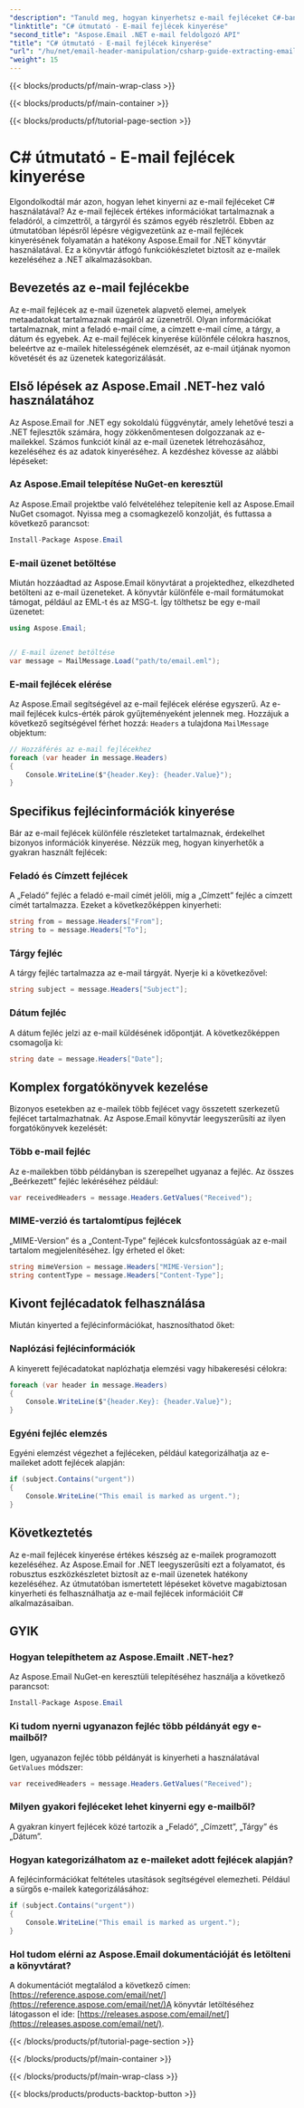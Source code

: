 ```yaml
---
"description": "Tanuld meg, hogyan kinyerhetsz e-mail fejléceket C#-ban az Aspose.Email for .NET használatával. Lépésről lépésre útmutató forráskóddal a hatékony e-mail elemzéshez."
"linktitle": "C# útmutató - E-mail fejlécek kinyerése"
"second_title": "Aspose.Email .NET e-mail feldolgozó API"
"title": "C# útmutató - E-mail fejlécek kinyerése"
"url": "/hu/net/email-header-manipulation/csharp-guide-extracting-email-headers/"
"weight": 15
---
```


{{< blocks/products/pf/main-wrap-class >}}

{{< blocks/products/pf/main-container >}}

{{< blocks/products/pf/tutorial-page-section >}}

# C# útmutató - E-mail fejlécek kinyerése


Elgondolkodtál már azon, hogyan lehet kinyerni az e-mail fejléceket C# használatával? Az e-mail fejlécek értékes információkat tartalmaznak a feladóról, a címzettről, a tárgyról és számos egyéb részletről. Ebben az útmutatóban lépésről lépésre végigvezetünk az e-mail fejlécek kinyerésének folyamatán a hatékony Aspose.Email for .NET könyvtár használatával. Ez a könyvtár átfogó funkciókészletet biztosít az e-mailek kezeléséhez a .NET alkalmazásokban.

## Bevezetés az e-mail fejlécekbe

Az e-mail fejlécek az e-mail üzenetek alapvető elemei, amelyek metaadatokat tartalmaznak magáról az üzenetről. Olyan információkat tartalmaznak, mint a feladó e-mail címe, a címzett e-mail címe, a tárgy, a dátum és egyebek. Az e-mail fejlécek kinyerése különféle célokra hasznos, beleértve az e-mailek hitelességének elemzését, az e-mail útjának nyomon követését és az üzenetek kategorizálását.

## Első lépések az Aspose.Email .NET-hez való használatához

Az Aspose.Email for .NET egy sokoldalú függvénytár, amely lehetővé teszi a .NET fejlesztők számára, hogy zökkenőmentesen dolgozzanak az e-mailekkel. Számos funkciót kínál az e-mail üzenetek létrehozásához, kezeléséhez és az adatok kinyeréséhez. A kezdéshez kövesse az alábbi lépéseket:

### Az Aspose.Email telepítése NuGet-en keresztül

Az Aspose.Email projektbe való felvételéhez telepítenie kell az Aspose.Email NuGet csomagot. Nyissa meg a csomagkezelő konzolját, és futtassa a következő parancsot:

```csharp
Install-Package Aspose.Email
```

### E-mail üzenet betöltése

Miután hozzáadtad az Aspose.Email könyvtárat a projektedhez, elkezdheted betölteni az e-mail üzeneteket. A könyvtár különféle e-mail formátumokat támogat, például az EML-t és az MSG-t. Így tölthetsz be egy e-mail üzenetet:

```csharp
using Aspose.Email;


// E-mail üzenet betöltése
var message = MailMessage.Load("path/to/email.eml");
```

### E-mail fejlécek elérése

Az Aspose.Email segítségével az e-mail fejlécek elérése egyszerű. Az e-mail fejlécek kulcs-érték párok gyűjteményeként jelennek meg. Hozzájuk a következő segítségével férhet hozzá: `Headers` a tulajdona `MailMessage` objektum:

```csharp
// Hozzáférés az e-mail fejlécekhez
foreach (var header in message.Headers)
{
    Console.WriteLine($"{header.Key}: {header.Value}");
}
```

## Specifikus fejlécinformációk kinyerése

Bár az e-mail fejlécek különféle részleteket tartalmaznak, érdekelhet bizonyos információk kinyerése. Nézzük meg, hogyan kinyerhetők a gyakran használt fejlécek:

### Feladó és Címzett fejlécek

A „Feladó” fejléc a feladó e-mail címét jelöli, míg a „Címzett” fejléc a címzett címét tartalmazza. Ezeket a következőképpen kinyerheti:

```csharp
string from = message.Headers["From"];
string to = message.Headers["To"];
```

### Tárgy fejléc

A tárgy fejléc tartalmazza az e-mail tárgyát. Nyerje ki a következővel:

```csharp
string subject = message.Headers["Subject"];
```

### Dátum fejléc

A dátum fejléc jelzi az e-mail küldésének időpontját. A következőképpen csomagolja ki:

```csharp
string date = message.Headers["Date"];
```

## Komplex forgatókönyvek kezelése

Bizonyos esetekben az e-mailek több fejlécet vagy összetett szerkezetű fejlécet tartalmazhatnak. Az Aspose.Email könyvtár leegyszerűsíti az ilyen forgatókönyvek kezelését:

### Több e-mail fejléc

Az e-mailekben több példányban is szerepelhet ugyanaz a fejléc. Az összes „Beérkezett” fejléc lekéréséhez például:

```csharp
var receivedHeaders = message.Headers.GetValues("Received");
```

### MIME-verzió és tartalomtípus fejlécek

„MIME-Version” és a „Content-Type” fejlécek kulcsfontosságúak az e-mail tartalom megjelenítéséhez. Így érheted el őket:

```csharp
string mimeVersion = message.Headers["MIME-Version"];
string contentType = message.Headers["Content-Type"];
```

## Kivont fejlécadatok felhasználása

Miután kinyerted a fejlécinformációkat, hasznosíthatod őket:

### Naplózási fejlécinformációk

A kinyerett fejlécadatokat naplózhatja elemzési vagy hibakeresési célokra:

```csharp
foreach (var header in message.Headers)
{
    Console.WriteLine($"{header.Key}: {header.Value}");
}
```

### Egyéni fejléc elemzés

Egyéni elemzést végezhet a fejléceken, például kategorizálhatja az e-maileket adott fejlécek alapján:

```csharp
if (subject.Contains("urgent"))
{
    Console.WriteLine("This email is marked as urgent.");
}
```

## Következtetés

Az e-mail fejlécek kinyerése értékes készség az e-mailek programozott kezeléséhez. Az Aspose.Email for .NET leegyszerűsíti ezt a folyamatot, és robusztus eszközkészletet biztosít az e-mail üzenetek hatékony kezeléséhez. Az útmutatóban ismertetett lépéseket követve magabiztosan kinyerheti és felhasználhatja az e-mail fejlécek információit C# alkalmazásaiban.

## GYIK

### Hogyan telepíthetem az Aspose.Emailt .NET-hez?

Az Aspose.Email NuGet-en keresztüli telepítéséhez használja a következő parancsot:
```csharp
Install-Package Aspose.Email
```

### Ki tudom nyerni ugyanazon fejléc több példányát egy e-mailből?

Igen, ugyanazon fejléc több példányát is kinyerheti a használatával `GetValues` módszer:
```csharp
var receivedHeaders = message.Headers.GetValues("Received");
```

### Milyen gyakori fejléceket lehet kinyerni egy e-mailből?

A gyakran kinyert fejlécek közé tartozik a „Feladó”, „Címzett”, „Tárgy” és „Dátum”.

### Hogyan kategorizálhatom az e-maileket adott fejlécek alapján?

A fejlécinformációkat feltételes utasítások segítségével elemezheti. Például a sürgős e-mailek kategorizálásához:
```csharp
if (subject.Contains("urgent"))
{
    Console.WriteLine("This email is marked as urgent.");
}
```

### Hol tudom elérni az Aspose.Email dokumentációját és letölteni a könyvtárat?

A dokumentációt megtalálod a következő címen: [https://reference.aspose.com/email/net/](https://reference.aspose.com/email/net/)A könyvtár letöltéséhez látogasson el ide: [https://releases.aspose.com/email/net/](https://releases.aspose.com/email/net/).

{{< /blocks/products/pf/tutorial-page-section >}}

{{< /blocks/products/pf/main-container >}}

{{< /blocks/products/pf/main-wrap-class >}}

{{< blocks/products/products-backtop-button >}}